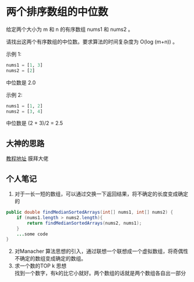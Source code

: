 # 两个排序数组的中位数

给定两个大小为 m 和 n 的有序数组 nums1 和 nums2 。

请找出这两个有序数组的中位数。要求算法的时间复杂度为 O(log (m+n)) 。


示例 1:

```python
nums1 = [1, 3]
nums2 = [2]
```
中位数是 2.0

示例 2:

```python
nums1 = [1, 2]
nums2 = [3, 4]
```
中位数是 (2 + 3)/2 = 2.5


## 大神的思路
[教程地址](https://blog.csdn.net/hk2291976/article/details/51107778)
膜拜大佬
## 个人笔记

1. 对于一长一短的数组，可以通过交换一下返回结果，将不确定的长度变成确定的
```java
public double findMedianSortedArrays(int[] nums1, int[] nums2) {
    if (nums1.length > nums2.length){
        return findMedianSortedArrays(nums2, nums1);
    }
    ...some code
}
```
2. 对Manacher 算法思想的引入，通过联想一个联想成一个虚拟数组，将奇偶性不确定的数组变成确定的数组。
3. 求一个数的TOP k  思想  
找到一个数字，有k的比它小就好。两个数组的话就是两个数组各自出一部分


